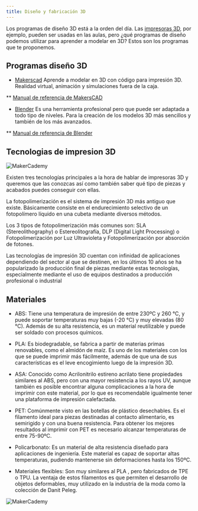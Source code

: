 ```yaml
---
title: Diseño y fabricación 3D
---
```

Los programas de diseño 3D está a la orden del día. Las [impresoras 3D](http://www.makermex.com/shop/category/manufactura-digital-impresoras-3d-1), por ejemplo, pueden ser usadas en las aulas, pero ¿qué programas de diseño podemos utilizar para aprender a modelar en 3D? Estos son los programas que te proponemos.

## Programas diseño 3D

* [Makerscad](https://makerscad.com/)
Aprende a modelar en 3D con código para impresión 3D. 
Realidad virtual, animación y simulaciones fuera de la caja.

** [Manual de referencia de MakersCAD](https://makerscad-docs.readthedocs.io/en/latest/)

* [Blender](https://www.blender.org/download/)
Es una herramienta profesional pero que puede ser adaptada a todo tipo de niveles. Para la creación de los modelos 3D más sencillos y también de los más avanzados.

** [Manual de referencia de Blender](https://docs.blender.org/manual/es/dev/)

## Tecnologias de impresion 3D

![MakerCademy]({{site.baseurl}}/img/20180320154612-b206cb86-me.jpg)

Existen tres tecnologías principales a la hora de hablar de impresoras 3D y queremos que las conozcas así como también saber qué tipo de piezas y acabados puedes conseguir con ellas.

La fotopolimerización es el sistema de impresión 3D más antiguo que existe. Básicamente consiste en el endurecimiento selectivo de un fotopolímero líquido en una cubeta mediante diversos métodos.

Los 3 tipos de fotopolimerización más comunes son: SLA (Stereolithography) o Estereolitografía, DLP (Digital Light Processing) o Fotopolimerización por Luz Ultravioleta y Fotopolimerización por absorción de fotones.

Las tecnologías de impresión 3D cuentan con infinidad de aplicaciones dependiendo del sector al que se destinen, en los últimos 10 años se ha popularizado la producción final de piezas mediante estas tecnologías, especialmente mediante el uso de equipos destinados a producción profesional o industrial

## Materiales

* ABS: Tiene una temperatura de impresión de entre 230ºC y 260 °C, y puede soportar temperaturas muy bajas (-20 °C) y muy elevadas (80 °C). Además de su alta resistencia, es un material  reutilizable y puede ser soldado con procesos químicos.

* PLA: Es biodegradable, se fabrica a partir de materias primas renovables, como el almidón de maíz. Es uno de los materiales con los que se puede imprimir más fácilmente, además de que una de sus características es el leve encogimiento luego de la impresión 3D.

* ASA: Conocido como Acrilonitrilo estireno acrilato tiene propiedades similares al ABS, pero con una mayor resistencia a los rayos UV, aunque también  es posible encontrar alguna complicaciones a la hora de imprimir con este material, por lo que es recomendable igualmente tener una plataforma de impresión calefactada.

* PET: Comúnmente visto en las botellas de plástico desechables. Es el filamento ideal para piezas destinadas al contacto alimentario, es semirigido y con una buena resistencia. Para obtener los mejores resultados al imprimir con PET es necesario alcanzar temperaturas de entre 75-90ºC.

* Policarbonato: Es un material de alta resistencia diseñado para aplicaciones de ingeniería. Este material es capaz de soportar altas temperaturas, pudiendo mantenerse sin deformaciones hasta los 150ºC.

* Materiales flexibles: Son muy similares al PLA , pero fabricados de TPE o TPU. La ventaja de estos filamentos es que permiten el desarrollo de objetos deformables, muy utilizado en la industria de la moda como la colección de Danit Peleg.

![MakerCademy]({{site.baseurl}}/img/mate.jpg)
